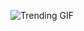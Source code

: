 ![Trending GIF](https://media0.giphy.com/media/v1.Y2lkPThiYjIxNzcyZ2dvY2o3djF1M2JmNG0zdmQxMWl1dGZzaWZ3bXk1c2Z1MTdvYms1NCZlcD12MV9naWZzX3NlYXJjaCZjdD1n/NHUONhmbo448/giphy.gif)
